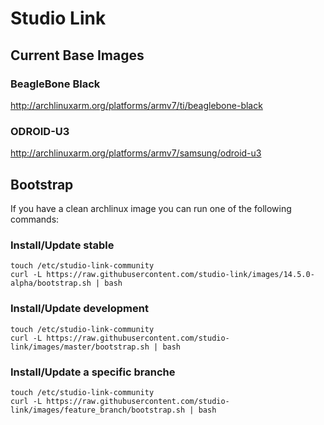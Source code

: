 # Studio Link

## Current Base Images

### BeagleBone Black

http://archlinuxarm.org/platforms/armv7/ti/beaglebone-black

### ODROID-U3

http://archlinuxarm.org/platforms/armv7/samsung/odroid-u3

## Bootstrap

If you have a clean archlinux image you can run one of the following commands:

### Install/Update stable

```
touch /etc/studio-link-community
curl -L https://raw.githubusercontent.com/studio-link/images/14.5.0-alpha/bootstrap.sh | bash
```

### Install/Update development

```
touch /etc/studio-link-community
curl -L https://raw.githubusercontent.com/studio-link/images/master/bootstrap.sh | bash
```

### Install/Update a specific branche

```
touch /etc/studio-link-community
curl -L https://raw.githubusercontent.com/studio-link/images/feature_branch/bootstrap.sh | bash
```
